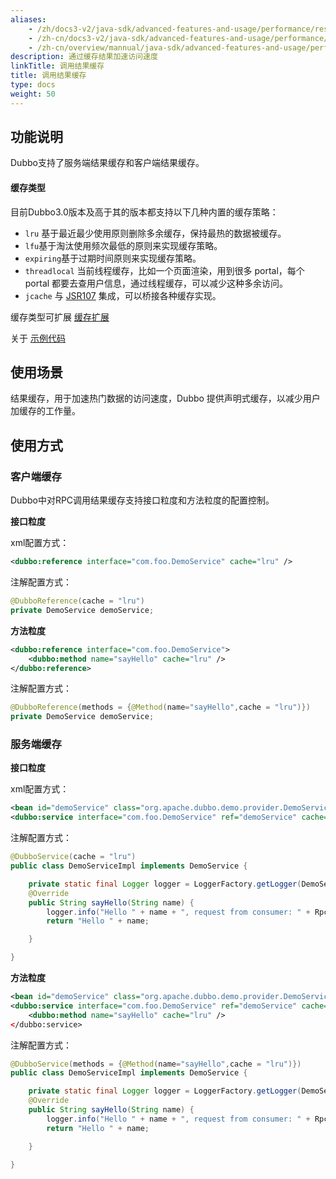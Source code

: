 ```yaml
---
aliases:
    - /zh/docs3-v2/java-sdk/advanced-features-and-usage/performance/result-cache/
    - /zh-cn/docs3-v2/java-sdk/advanced-features-and-usage/performance/result-cache/
    - /zh-cn/overview/mannual/java-sdk/advanced-features-and-usage/performance/result-cache/
description: 通过缓存结果加速访问速度
linkTitle: 调用结果缓存
title: 调用结果缓存
type: docs
weight: 50
---
```


## 功能说明

Dubbo支持了服务端结果缓存和客户端结果缓存。

#### 缓存类型

目前Dubbo3.0版本及高于其的版本都支持以下几种内置的缓存策略：

* `lru` 基于最近最少使用原则删除多余缓存，保持最热的数据被缓存。
* `lfu`基于淘汰使用频次最低的原则来实现缓存策略。
* `expiring`基于过期时间原则来实现缓存策略。
* `threadlocal` 当前线程缓存，比如一个页面渲染，用到很多 portal，每个 portal 都要去查用户信息，通过线程缓存，可以减少这种多余访问。
* `jcache` 与 [JSR107](http://jcp.org/en/jsr/detail?id=107%27) 集成，可以桥接各种缓存实现。

缓存类型可扩展 [缓存扩展](../../../reference-manual/spi/description/cache)

关于 [示例代码](https://github.com/apache/dubbo-samples/tree/master/2-advanced/dubbo-samples-cache)

## 使用场景

结果缓存，用于加速热门数据的访问速度，Dubbo 提供声明式缓存，以减少用户加缓存的工作量。

## 使用方式
### 客户端缓存

Dubbo中对RPC调用结果缓存支持接口粒度和方法粒度的配置控制。

**接口粒度**

xml配置方式：

```xml
<dubbo:reference interface="com.foo.DemoService" cache="lru" />
```

注解配置方式：

```java
@DubboReference(cache = "lru")
private DemoService demoService;
```

**方法粒度**

```xml
<dubbo:reference interface="com.foo.DemoService">
    <dubbo:method name="sayHello" cache="lru" />
</dubbo:reference>
```

注解配置方式：

```java
@DubboReference(methods = {@Method(name="sayHello",cache = "lru")})
private DemoService demoService;
```

### 服务端缓存

**接口粒度**

xml配置方式：

```xml
<bean id="demoService" class="org.apache.dubbo.demo.provider.DemoServiceImpl"/>
<dubbo:service interface="com.foo.DemoService" ref="demoService" cache="lru" />
```

注解配置方式：

```java
@DubboService(cache = "lru")
public class DemoServiceImpl implements DemoService {

    private static final Logger logger = LoggerFactory.getLogger(DemoServiceImpl.class);
    @Override
    public String sayHello(String name) {
        logger.info("Hello " + name + ", request from consumer: " + RpcContext.getContext().getRemoteAddress());
        return "Hello " + name;

    }

}
```

**方法粒度**

```xml
<bean id="demoService" class="org.apache.dubbo.demo.provider.DemoServiceImpl"/>
<dubbo:service interface="com.foo.DemoService" ref="demoService" cache="lru" />
    <dubbo:method name="sayHello" cache="lru" />
</dubbo:service>
```

注解配置方式：

```java
@DubboService(methods = {@Method(name="sayHello",cache = "lru")})
public class DemoServiceImpl implements DemoService {

    private static final Logger logger = LoggerFactory.getLogger(DemoServiceImpl.class);
    @Override
    public String sayHello(String name) {
        logger.info("Hello " + name + ", request from consumer: " + RpcContext.getContext().getRemoteAddress());
        return "Hello " + name;

    }

}
```
